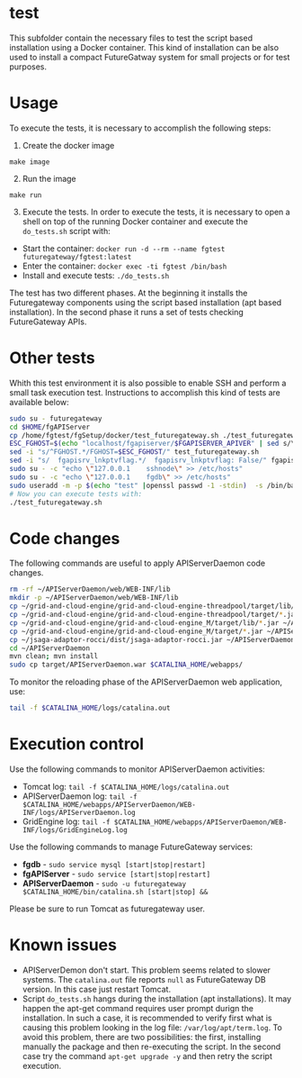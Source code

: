 # test
This subfolder contain the necessary files to test the script based installation using a Docker container.
This kind of installation can be also used to install a compact FutureGatway system for small projects or for test purposes.

# Usage
To execute the tests, it is necessary to accomplish the following steps:

1. Create the docker image

`make image`

2. Run the image

`make run`

3. Execute the tests. In order to execute the tests, it is necessary to open a shell on top of the running Docker container and execute the `do_tests.sh` script with:

* Start the container: `docker run -d --rm --name fgtest futuregateway/fgtest:latest`
* Enter the container: `docker exec -ti fgtest /bin/bash`
* Install and execute tests: `./do_tests.sh`

The test has two different phases. At the beginning it installs the Futuregateway components using the script based installation (apt based installation). In the second phase it runs a set of tests checking FutureGateway APIs.

# Other tests
Whith this test environment it is also possible to enable SSH and perform a small task execution test.
Instructions to accomplish this kind of tests are available below:

```bash
sudo su - futuregateway
cd $HOME/fgAPIServer
cp /home/fgtest/fgSetup/docker/test_futuregateway.sh ./test_futuregateway.sh
ESC_FGHOST=$(echo "localhost/fgapiserver/$FGAPISERVER_APIVER" | sed s/\\//\\\\\\//g)
sed -i "s/^FGHOST.*/FGHOST=$ESC_FGHOST/" test_futuregateway.sh
sed -i "s/  fgapisrv_lnkptvflag.*/  fgapisrv_lnkptvflag: False/" fgapiserver.yaml
sudo su - -c "echo \"127.0.0.1    sshnode\" >> /etc/hosts"
sudo su - -c "echo \"127.0.0.1    fgdb\" >> /etc/hosts"
sudo useradd -m -p $(echo "test" |openssl passwd -1 -stdin)  -s /bin/bash test
# Now you can execute tests with:
./test_futuregateway.sh
```

# Code changes
The following commands are useful to apply APIServerDaemon code changes.

```bash
rm -rf ~/APIServerDaemon/web/WEB-INF/lib
mkdir -p ~/APIServerDaemon/web/WEB-INF/lib
cp ~/grid-and-cloud-engine/grid-and-cloud-engine-threadpool/target/lib/*.jar ~/APIServerDaemon/web/WEB-INF/lib/
cp ~/grid-and-cloud-engine/grid-and-cloud-engine-threadpool/target/*.jar ~/APIServerDaemon/web/WEB-INF/lib/
cp ~/grid-and-cloud-engine/grid-and-cloud-engine_M/target/lib/*.jar ~/APIServerDaemon/web/WEB-INF/lib/
cp ~/grid-and-cloud-engine/grid-and-cloud-engine_M/target/*.jar ~/APIServerDaemon/web/WEB-INF/lib/
cp ~/jsaga-adaptor-rocci/dist/jsaga-adaptor-rocci.jar ~/APIServerDaemon/web/WEB-INF/lib
cd ~/APIServerDaemon
mvn clean; mvn install
sudo cp target/APIServerDaemon.war $CATALINA_HOME/webapps/
```

To monitor the reloading phase of the APIServerDaemon web application, use:

```bash
tail -f $CATALINA_HOME/logs/catalina.out
```

# Execution control
Use the following commands to monitor APIServerDaemon activities:

* Tomcat log: `tail -f $CATALINA_HOME/logs/catalina.out`
* APIServerDaemon log: `tail -f $CATALINA_HOME/webapps/APIServerDaemon/WEB-INF/logs/APIServerDaemon.log`
* GridEngine log: `tail -f $CATALINA_HOME/webapps/APIServerDaemon/WEB-INF/logs/GridEngineLog.log`

Use the following commands to manage FutureGateway services:

* **fgdb** - `sudo service mysql [start|stop|restart]`
* **fgAPIServer** - `sudo service [start|stop|restart]`
* **APIServerDaemon** - `sudo -u futuregateway $CATALINA_HOME/bin/catalina.sh [start|stop] &&`

Please be sure to run Tomcat as futuregateway user.

# Known issues

* APIServerDemon don't start. This problem seems related to slower systems. The `catalina.out` file reports `null` as FutureGateway DB version. In this case just restart Tomcat.
* Script `do_tests.sh` hangs during the installation (apt installations). It may happen the apt-get command requires user prompt durign the installation. In such a case, it is recommended to verify first what is causing this problem looking in the log file: `/var/log/apt/term.log`. To avoid this problem, there are two possibilities: the first, installing manually the package and then re-executing the script. In the second case try the command `apt-get upgrade -y` and then retry the script execution.
